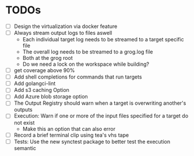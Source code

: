 # TODOs

- [ ] Design the virtualization via docker feature
- [ ] Always stream output logs to files aswell
  - Each individual target log needs to be streamed to a target specific file
  - The overall log needs to be streamed to a grog.log file
  - Both at the grog root
  - Do we need a lock on the workspace while building?
- [ ] get coverage above 90%
- [ ] Add shell completions for commands that run targets
- [ ] Add golangci-lint
- [ ] Add s3 caching Option
- [ ] Add Azure blob storage option
- [ ] The Output Registry should warn when a target is overwriting another's outputs
- [ ] Execution: Warn if one or more of the input files specified for a target do not exist
  - Make this an option that can also error
- [ ] Record a brief terminal clip using tea's vhs tape
- [ ] Tests: Use the new synctest package to better test the execution semantic
